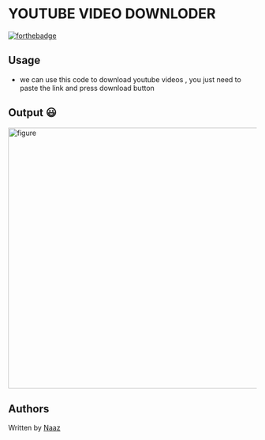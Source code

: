 # YOUTUBE VIDEO DOWNLODER 

[![forthebadge](https://forthebadge.com/images/badges/made-with-python.svg)](https://forthebadge.com)


## Usage
* we can use this code to download youtube videos , you just need to paste the link and press download button 


## Output :smiley:
<img width="528" alt="figure" src="https://github.com/Global-IOT/IOT/blob/main/Python-scripts/Youtube_Downloader/yt.png">

## Authors
Written by [Naaz](https://github.com/naazkakria)

